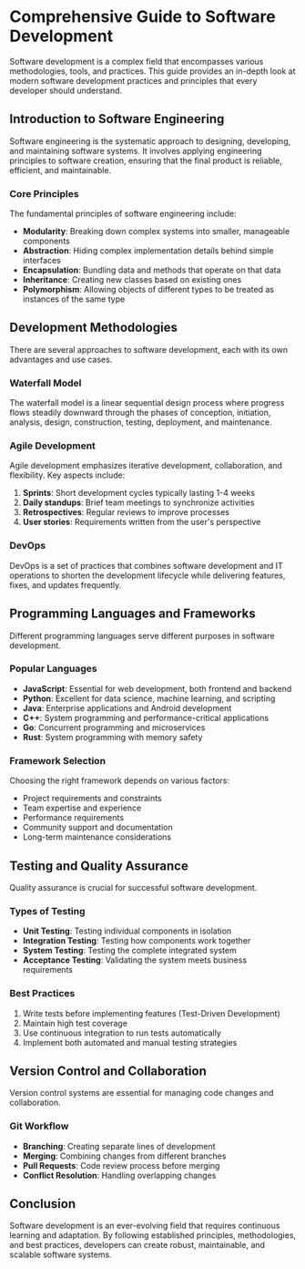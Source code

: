 # Comprehensive Guide to Software Development

Software development is a complex field that encompasses various methodologies, tools, and practices. This guide provides an in-depth look at modern software development practices and principles that every developer should understand.

## Introduction to Software Engineering

Software engineering is the systematic approach to designing, developing, and maintaining software systems. It involves applying engineering principles to software creation, ensuring that the final product is reliable, efficient, and maintainable.

### Core Principles

The fundamental principles of software engineering include:

- **Modularity**: Breaking down complex systems into smaller, manageable components
- **Abstraction**: Hiding complex implementation details behind simple interfaces
- **Encapsulation**: Bundling data and methods that operate on that data
- **Inheritance**: Creating new classes based on existing ones
- **Polymorphism**: Allowing objects of different types to be treated as instances of the same type

## Development Methodologies

There are several approaches to software development, each with its own advantages and use cases.

### Waterfall Model

The waterfall model is a linear sequential design process where progress flows steadily downward through the phases of conception, initiation, analysis, design, construction, testing, deployment, and maintenance.

### Agile Development

Agile development emphasizes iterative development, collaboration, and flexibility. Key aspects include:

1. **Sprints**: Short development cycles typically lasting 1-4 weeks
2. **Daily standups**: Brief team meetings to synchronize activities
3. **Retrospectives**: Regular reviews to improve processes
4. **User stories**: Requirements written from the user's perspective

### DevOps

DevOps is a set of practices that combines software development and IT operations to shorten the development lifecycle while delivering features, fixes, and updates frequently.

## Programming Languages and Frameworks

Different programming languages serve different purposes in software development.

### Popular Languages

- **JavaScript**: Essential for web development, both frontend and backend
- **Python**: Excellent for data science, machine learning, and scripting
- **Java**: Enterprise applications and Android development
- **C++**: System programming and performance-critical applications
- **Go**: Concurrent programming and microservices
- **Rust**: System programming with memory safety

### Framework Selection

Choosing the right framework depends on various factors:

- Project requirements and constraints
- Team expertise and experience
- Performance requirements
- Community support and documentation
- Long-term maintenance considerations

## Testing and Quality Assurance

Quality assurance is crucial for successful software development.

### Types of Testing

- **Unit Testing**: Testing individual components in isolation
- **Integration Testing**: Testing how components work together
- **System Testing**: Testing the complete integrated system
- **Acceptance Testing**: Validating the system meets business requirements

### Best Practices

1. Write tests before implementing features (Test-Driven Development)
2. Maintain high test coverage
3. Use continuous integration to run tests automatically
4. Implement both automated and manual testing strategies

## Version Control and Collaboration

Version control systems are essential for managing code changes and collaboration.

### Git Workflow

- **Branching**: Creating separate lines of development
- **Merging**: Combining changes from different branches
- **Pull Requests**: Code review process before merging
- **Conflict Resolution**: Handling overlapping changes

## Conclusion

Software development is an ever-evolving field that requires continuous learning and adaptation. By following established principles, methodologies, and best practices, developers can create robust, maintainable, and scalable software systems.
